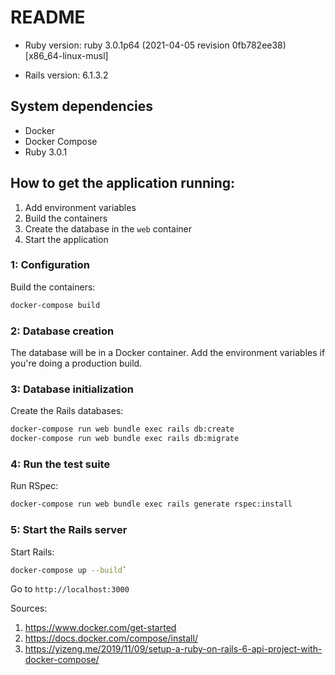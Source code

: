 # README

* Ruby version: ruby 3.0.1p64 (2021-04-05 revision 0fb782ee38) [x86_64-linux-musl]

* Rails version: 6.1.3.2

## System dependencies
* Docker
* Docker Compose
* Ruby 3.0.1

## How to get the application running:

1. Add environment variables
2. Build the containers
3. Create the database in the `web` container
4. Start the application


### 1: Configuration

Build the containers:
```sh
docker-compose build
```

### 2: Database creation

The database will be in a Docker container. Add the environment variables if you're doing a production build.

### 3: Database initialization

Create the Rails databases:
```sh
docker-compose run web bundle exec rails db:create
docker-compose run web bundle exec rails db:migrate
```

### 4: Run the test suite

Run RSpec:
```sh
docker-compose run web bundle exec rails generate rspec:install
```

### 5: Start the Rails server

Start Rails:

```sh
docker-compose up --build`
```

Go to `http://localhost:3000`


Sources: 
1. https://www.docker.com/get-started
2. https://docs.docker.com/compose/install/
3. https://yizeng.me/2019/11/09/setup-a-ruby-on-rails-6-api-project-with-docker-compose/

